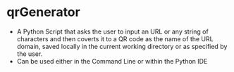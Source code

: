 # qrGenerator

- A Python Script that asks the user to input an URL or any string of characters and then coverts it to a QR code as the name of the URL domain, saved locally in the current working directory or as specified by the user.
- Can be used either in the Command Line or within the Python IDE
